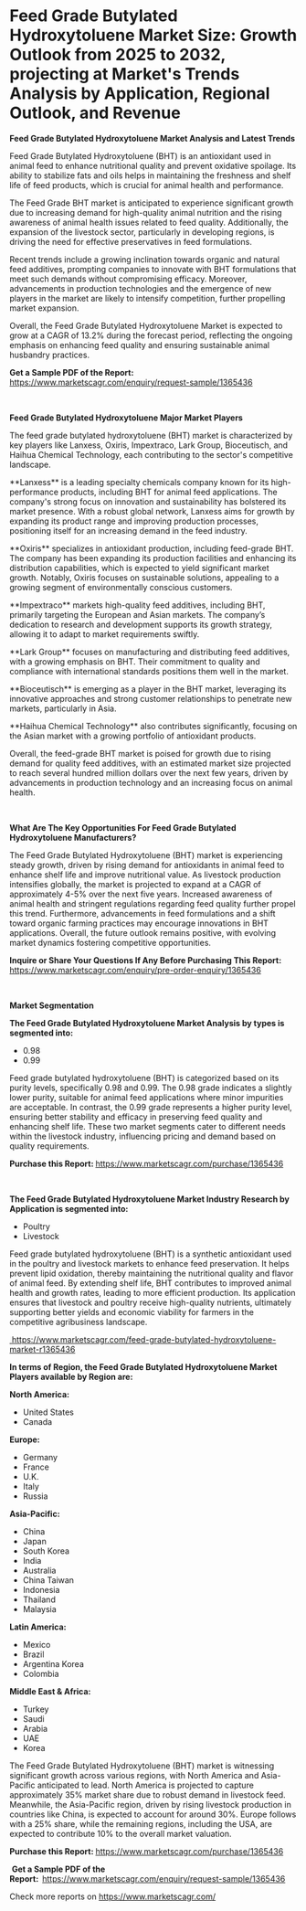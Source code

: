 <p><h1>Feed Grade Butylated Hydroxytoluene Market Size: Growth Outlook from 2025 to 2032, projecting at Market's Trends Analysis by Application, Regional Outlook, and Revenue</h1></p><p><strong>Feed Grade Butylated Hydroxytoluene Market Analysis and Latest Trends</strong></p>
<p><p>Feed Grade Butylated Hydroxytoluene (BHT) is an antioxidant used in animal feed to enhance nutritional quality and prevent oxidative spoilage. Its ability to stabilize fats and oils helps in maintaining the freshness and shelf life of feed products, which is crucial for animal health and performance.</p><p>The Feed Grade BHT market is anticipated to experience significant growth due to increasing demand for high-quality animal nutrition and the rising awareness of animal health issues related to feed quality. Additionally, the expansion of the livestock sector, particularly in developing regions, is driving the need for effective preservatives in feed formulations. </p><p>Recent trends include a growing inclination towards organic and natural feed additives, prompting companies to innovate with BHT formulations that meet such demands without compromising efficacy. Moreover, advancements in production technologies and the emergence of new players in the market are likely to intensify competition, further propelling market expansion.</p><p>Overall, the Feed Grade Butylated Hydroxytoluene Market is expected to grow at a CAGR of 13.2% during the forecast period, reflecting the ongoing emphasis on enhancing feed quality and ensuring sustainable animal husbandry practices.</p></p>
<p><strong>Get a Sample PDF of the Report:&nbsp;</strong> <a href="https://www.marketscagr.com/enquiry/request-sample/1365436?utm_campaign=3447&utm_medium=2&utm_source=Github&utm_content=ia&utm_term=22032025&utm_id=feed-grade-butylated-hydroxytoluene">https://www.marketscagr.com/enquiry/request-sample/1365436</a></p>
<p>&nbsp;</p>
<p><strong>Feed Grade Butylated Hydroxytoluene Major Market Players</strong></p>
<p><p>The feed grade butylated hydroxytoluene (BHT) market is characterized by key players like Lanxess, Oxiris, Impextraco, Lark Group, Bioceutisch, and Haihua Chemical Technology, each contributing to the sector's competitive landscape.</p><p>**Lanxess** is a leading specialty chemicals company known for its high-performance products, including BHT for animal feed applications. The company's strong focus on innovation and sustainability has bolstered its market presence. With a robust global network, Lanxess aims for growth by expanding its product range and improving production processes, positioning itself for an increasing demand in the feed industry.</p><p>**Oxiris** specializes in antioxidant production, including feed-grade BHT. The company has been expanding its production facilities and enhancing its distribution capabilities, which is expected to yield significant market growth. Notably, Oxiris focuses on sustainable solutions, appealing to a growing segment of environmentally conscious customers.</p><p>**Impextraco** markets high-quality feed additives, including BHT, primarily targeting the European and Asian markets. The company’s dedication to research and development supports its growth strategy, allowing it to adapt to market requirements swiftly. </p><p>**Lark Group** focuses on manufacturing and distributing feed additives, with a growing emphasis on BHT. Their commitment to quality and compliance with international standards positions them well in the market.</p><p>**Bioceutisch** is emerging as a player in the BHT market, leveraging its innovative approaches and strong customer relationships to penetrate new markets, particularly in Asia.</p><p>**Haihua Chemical Technology** also contributes significantly, focusing on the Asian market with a growing portfolio of antioxidant products.</p><p>Overall, the feed-grade BHT market is poised for growth due to rising demand for quality feed additives, with an estimated market size projected to reach several hundred million dollars over the next few years, driven by advancements in production technology and an increasing focus on animal health.</p></p>
<p>&nbsp;</p>
<p><strong>What Are The Key Opportunities For Feed Grade Butylated Hydroxytoluene Manufacturers?</strong></p>
<p><p>The Feed Grade Butylated Hydroxytoluene (BHT) market is experiencing steady growth, driven by rising demand for antioxidants in animal feed to enhance shelf life and improve nutritional value. As livestock production intensifies globally, the market is projected to expand at a CAGR of approximately 4-5% over the next five years. Increased awareness of animal health and stringent regulations regarding feed quality further propel this trend. Furthermore, advancements in feed formulations and a shift toward organic farming practices may encourage innovations in BHT applications. Overall, the future outlook remains positive, with evolving market dynamics fostering competitive opportunities.</p></p>
<p><strong>Inquire or Share Your Questions If Any Before Purchasing This Report:</strong> <a href="https://www.marketscagr.com/enquiry/pre-order-enquiry/1365436?utm_campaign=3447&utm_medium=2&utm_source=Github&utm_content=ia&utm_term=22032025&utm_id=feed-grade-butylated-hydroxytoluene">https://www.marketscagr.com/enquiry/pre-order-enquiry/1365436</a></p>
<p>&nbsp;</p>
<p><strong>Market Segmentation</strong></p>
<p><strong>The Feed Grade Butylated Hydroxytoluene Market Analysis by types is segmented into:</strong></p>
<p><ul><li>0.98</li><li>0.99</li></ul></p>
<p><p>Feed grade butylated hydroxytoluene (BHT) is categorized based on its purity levels, specifically 0.98 and 0.99. The 0.98 grade indicates a slightly lower purity, suitable for animal feed applications where minor impurities are acceptable. In contrast, the 0.99 grade represents a higher purity level, ensuring better stability and efficacy in preserving feed quality and enhancing shelf life. These two market segments cater to different needs within the livestock industry, influencing pricing and demand based on quality requirements.</p></p>
<p><strong>Purchase this Report:&nbsp;</strong><a href="https://www.marketscagr.com/purchase/1365436?utm_campaign=3447&utm_medium=2&utm_source=Github&utm_content=ia&utm_term=22032025&utm_id=feed-grade-butylated-hydroxytoluene">https://www.marketscagr.com/purchase/1365436</a></p>
<p>&nbsp;</p>
<p><strong>The Feed Grade Butylated Hydroxytoluene Market Industry Research by Application is segmented into:</strong></p>
<p><ul><li>Poultry</li><li>Livestock</li></ul></p>
<p><p>Feed grade butylated hydroxytoluene (BHT) is a synthetic antioxidant used in the poultry and livestock markets to enhance feed preservation. It helps prevent lipid oxidation, thereby maintaining the nutritional quality and flavor of animal feed. By extending shelf life, BHT contributes to improved animal health and growth rates, leading to more efficient production. Its application ensures that livestock and poultry receive high-quality nutrients, ultimately supporting better yields and economic viability for farmers in the competitive agribusiness landscape.</p></p>
<p><a href="https://www.marketscagr.com/feed-grade-butylated-hydroxytoluene-market-r1365436?utm_campaign=3447&utm_medium=2&utm_source=Github&utm_content=ia&utm_term=22032025&utm_id=feed-grade-butylated-hydroxytoluene">&nbsp;https://www.marketscagr.com/feed-grade-butylated-hydroxytoluene-market-r1365436</a></p>
<p><strong>In terms of Region, the Feed Grade Butylated Hydroxytoluene Market Players available by Region are:</strong></p>
<p>
    <p> <strong> North America: </strong>
        <ul>
            <li>United States</li>
            <li>Canada</li>
        </ul>
        </p> 
    <p> <strong> Europe: </strong>
        <ul>
            <li>Germany</li>
            <li>France</li>
            <li>U.K.</li>
            <li>Italy</li>
            <li>Russia</li>
        </ul>
        </p> 
    <p> <strong> Asia-Pacific: </strong>
        <ul>
            <li>China</li>
            <li>Japan</li>
            <li>South Korea</li>
            <li>India</li>
            <li>Australia</li>
            <li>China Taiwan</li>
            <li>Indonesia</li>
            <li>Thailand</li>
            <li>Malaysia</li>
        </ul>
        </p> 
    <p> <strong> Latin America: </strong>
        <ul>
            <li>Mexico</li>
            <li>Brazil</li>
            <li>Argentina Korea</li>
            <li>Colombia</li>
        </ul>
        </p> 
    <p> <strong> Middle East & Africa: </strong>
        <ul>
            <li>Turkey</li>
            <li>Saudi</li>
            <li>Arabia</li>
            <li>UAE</li>
            <li>Korea</li>
        </ul>
    </p>
    </p>
<p><p>The Feed Grade Butylated Hydroxytoluene (BHT) market is witnessing significant growth across various regions, with North America and Asia-Pacific anticipated to lead. North America is projected to capture approximately 35% market share due to robust demand in livestock feed. Meanwhile, the Asia-Pacific region, driven by rising livestock production in countries like China, is expected to account for around 30%. Europe follows with a 25% share, while the remaining regions, including the USA, are expected to contribute 10% to the overall market valuation.</p></p>
<p><strong>Purchase this Report: </strong><a href="https://www.marketscagr.com/purchase/1365436?utm_campaign=3447&utm_medium=2&utm_source=Github&utm_content=ia&utm_term=22032025&utm_id=feed-grade-butylated-hydroxytoluene">https://www.marketscagr.com/purchase/1365436</a></p>
<p>&nbsp;<strong>Get a Sample PDF of the Report:&nbsp;&nbsp;</strong><a href="https://www.marketscagr.com/enquiry/request-sample/1365436?utm_campaign=3447&utm_medium=2&utm_source=Github&utm_content=ia&utm_term=22032025&utm_id=feed-grade-butylated-hydroxytoluene">https://www.marketscagr.com/enquiry/request-sample/1365436</a></p>
<p><strong></strong></p>
<p>Check more reports on <a href="https://www.marketscagr.com/?utm_campaign=3447&utm_medium=2&utm_source=Github&utm_content=ia&utm_term=22032025&utm_id=feed-grade-butylated-hydroxytoluene">https://www.marketscagr.com/</a></p>
